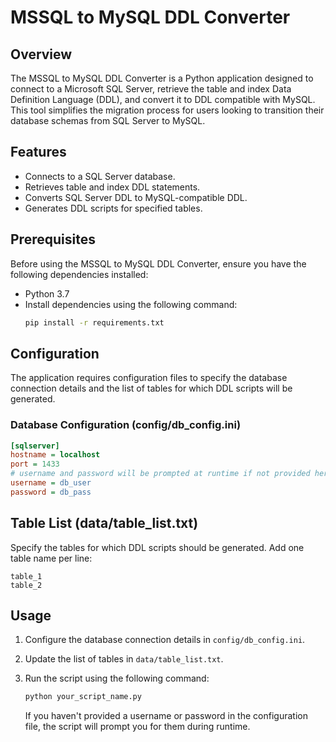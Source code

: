 # MSSQL to MySQL DDL Converter

## Overview

The MSSQL to MySQL DDL Converter is a Python application designed to connect to a Microsoft SQL Server, retrieve the table and index Data Definition Language (DDL), and convert it to DDL compatible with MySQL. This tool simplifies the migration process for users looking to transition their database schemas from SQL Server to MySQL.

## Features

- Connects to a SQL Server database.
- Retrieves table and index DDL statements.
- Converts SQL Server DDL to MySQL-compatible DDL.
- Generates DDL scripts for specified tables.

## Prerequisites

Before using the MSSQL to MySQL DDL Converter, ensure you have the following dependencies installed:

- Python 3.7
- Install dependencies using the following command:
  ```bash
  pip install -r requirements.txt

## Configuration

The application requires configuration files to specify the database connection details and the list of tables for which DDL scripts will be generated.

### Database Configuration (config/db_config.ini)
```ini
[sqlserver]
hostname = localhost
port = 1433
# username and password will be prompted at runtime if not provided here
username = db_user
password = db_pass
```

## Table List (data/table_list.txt)
Specify the tables for which DDL scripts should be generated. Add one table name per line:
```plaintext
table_1
table_2
```

## Usage

1. Configure the database connection details in `config/db_config.ini`.
2. Update the list of tables in `data/table_list.txt`.
3. Run the script using the following command:

    ```bash
    python your_script_name.py
    ```

   If you haven't provided a username or password in the configuration file, the script will prompt you for them during runtime.


